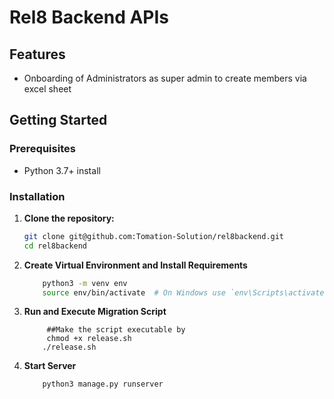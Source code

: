# Rel8 Backend APIs

## Features

- Onboarding of Administrators as super admin to create members via excel sheet


## Getting Started

### Prerequisites

- Python 3.7+ install

### Installation

1. **Clone the repository:**

   ```bash
   git clone git@github.com:Tomation-Solution/rel8backend.git
   cd rel8backend


2.  **Create Virtual Environment and Install Requirements**
    ```bash
        python3 -m venv env
        source env/bin/activate  # On Windows use `env\Scripts\activate`
    ```

3. **Run and Execute Migration Script**

    ```
         ##Make the script executable by
         chmod +x release.sh
        ./release.sh
    ```

5. **Start Server**

    ```bash
        python3 manage.py runserver
    ```
